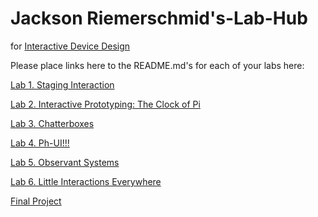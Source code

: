 # Jackson Riemerschmid's-Lab-Hub
for [Interactive Device Design](https://github.com/FAR-Lab/Developing-and-Designing-Interactive-Devices/)

Please place links here to the README.md's for each of your labs here:

[Lab 1. Staging Interaction](https://github.com/jaxriemer/Interactive-Lab-Hub/blob/cc166c88782bce7a3f303388a0852655cc4dcd4e/Lab%201/README.md)

[Lab 2. Interactive Prototyping: The Clock of Pi](https://github.com/jaxriemer/Interactive-Lab-Hub/blob/e988b86f91aeb104b5287e11e51fa7d71d69df80/Lab%202/README.md)

[Lab 3. Chatterboxes](https://github.com/jaxriemer/Interactive-Lab-Hub/blob/5a82cba7bc1b0509230a89b47371e53afbaebd90/Lab%203/README.md)

[Lab 4. Ph-UI!!!](https://github.com/jaxriemer/Interactive-Lab-Hub/blob/5a82cba7bc1b0509230a89b47371e53afbaebd90/Lab%204/README.md)

[Lab 5. Observant Systems](https://github.com/jaxriemer/Interactive-Lab-Hub/blob/5a82cba7bc1b0509230a89b47371e53afbaebd90/Lab%205/README.md)

[Lab 6. Little Interactions Everywhere](https://github.com/jaxriemer/Interactive-Lab-Hub/blob/5a82cba7bc1b0509230a89b47371e53afbaebd90/Lab%206/README.md)

[Final Project](https://github.com/FAR-Lab/Developing-and-Designing-Interactive-Devices/blob/2021Fall/FinalProject.md)<!--[](Final%20Project/)-->

